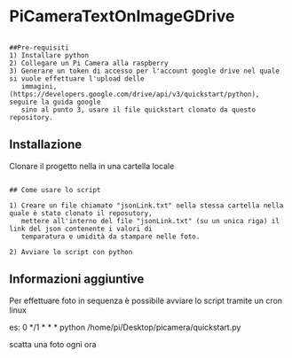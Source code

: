 # PiCameraTextOnImageGDrive

```

##Pre-requisiti
1) Installare python
2) Collegare un Pi Camera alla raspberry
3) Generare un token di accesso per l'account google drive nel quale si vuole effettuare l'upload delle 
   immagini,(https://developers.google.com/drive/api/v3/quickstart/python), seguire la guida google 
   sino al punto 3, usare il file quickstart clonato da questo repository.

```

## Installazione
Clonare il progetto nella in una cartella locale

```

## Come usare lo script

1) Creare un file chiamato "jsonLink.txt" nella stessa cartella nella quale è stato clonato il reposutory,
   mettere all'interno del file "jsonLink.txt" (su un unica riga) il link del json contenente i valori di
   temparatura e umidità da stampare nelle foto.
   
2) Avviare lo script con python

```

## Informazioni aggiuntive 
Per effettuare foto in sequenza è possibile avviare lo script tramite un cron linux

es: 0 */1 * * * python /home/pi/Desktop/picamera/quickstart.py

scatta una foto ogni ora
